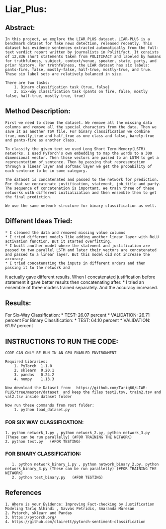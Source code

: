 # Liar_Plus:

## Abstract: 
    In this project, we explore the LIAR_PLUS dataset. LIAR-PLUS is a benchmark dataset for fake news detection, released recently. This dataset has evidence sentences extracted automatically from the full-text verdict report written by journalists in Politifact. It consists of 12,836 short statements taken from POLITIFACT and labeled by humans for truthfulness, subject, context/venue, speaker, state, party, and prior history. For truthfulness, the LIAR dataset has six labels: pants-fire, false, mostly-false, half-true, mostly-true, and true. These six label sets are relatively balanced in size.
    
    There are two tasks:
        1. Binary classification task (true, false)
        2. Six-way classification task (pants on fire, false, mostly false, half-true, mostly true, true)


## Method Description:

    First we need to clean the dataset. We remove all the missing data columns and remove all the special characters from the data. Then we save it as another TSV file. For binary classification we combine true, mostly_true and half_true as one class and false, barely-true and pants-fire as another class.

    To classify the given text we used Long Short Term Memory(LSTM) networks. I used PyTorch’s own embedding to map the words to a 300 dimensional vector. Then those vectors are passed to an LSTM to get a representation of sentence. Then by passing that representation through a linear layer and softmax layer we get the probability of each sentence to be in some category.

    The dataset is concatenated and passed to the network for prediction. For that we concatenate justification, statement, job_title and party. The sequence of concatenation is important. We train three of these networks with different initialization and then ensemble them to get the final prediction.
 
    We use the same network structure for binary classification as well.



## Different Ideas Tried:
    * I cleaned the data and removed missing value columns
    * I tried different models like adding another linear layer with ReLU activation function. But it started overfitting.
    * I built another model where the statement and justification are passed to two parallel LSTM and later their vectors are concatenated and passed to a linear layer. But this model did not increase the accuracy.
    * I tried concatenating the inputs in different orders and then passing it to the network and
it actually gave different results. When I concatenated justification before statement it gave
better results then concatenating after.
    * I tried an ensemble of three models trained separately. And the accuracy increased.


## Results:

For Six-Way Classification:
    * TEST: 26.07 percent
    * VALIDATION: 26.71 percent
For Binary Classification:
    * TEST: 64.10 percent
    * VALIDATION: 61.97 percent

## INSTRUCTIONS TO RUN THE CODE:


    CODE CAN ONLY BE RUN IN AN GPU ENABLED ENVIRONMENT

    Required Libraries:
        1. PyTorch  1.1.0
        2. sklearn  0.20.1
        3. pandas   0.24.2
        4. numpy    1.13.3

    Now download the Dataset from:  https://github.com/Tariq60/LIAR-PLUS/tree/master/dataset  and keep the files test2.tsv, train2.tsv and val2.tsv inside dataset folder

    Now run these commands from root folder:
        1. python load_dataset.py 

### FOR SIX WAY CLASSIFICATION:
    1. python network_1.py , python network_2.py, python network_3.py (These can be run parallelly) (#FOR TRAINING THE NETWORK)
    2. python test.py   (#FOR TESTING)


### FOR BINARY CLASSIFICATION:
       1. python network_binary_1.py , python network_binary_2.py, python network_binary_3.py (These can be run parallelly) (#FOR TRAINING THE NETWORK)
       2. python test_binary.py   (#FOR TESTING)
    
 
 
## References
    1. Where is your Evidence: Improving Fact-checking by Justification Modeling Tariq Alhindi , Savvas Petridis, Smaranda Muresan
    2. Pytorch, sklearn and Pandas
    3. https://pytorch.org/
    4. https://github.com/clairett/pytorch-sentiment-classification 
   

